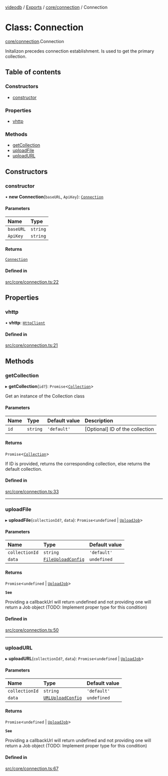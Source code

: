 [videodb](../README.md) / [Exports](../modules.md) / [core/connection](../modules/core_connection.md) / Connection

# Class: Connection

[core/connection](../modules/core_connection.md).Connection

Initalizon precedes connection
establishment. Is used to get the
primary collection.

## Table of contents

### Constructors

- [constructor](core_connection.Connection.md#constructor)

### Properties

- [vhttp](core_connection.Connection.md#vhttp)

### Methods

- [getCollection](core_connection.Connection.md#getcollection)
- [uploadFile](core_connection.Connection.md#uploadfile)
- [uploadURL](core_connection.Connection.md#uploadurl)

## Constructors

### constructor

• **new Connection**(`baseURL`, `ApiKey`): [`Connection`](core_connection.Connection.md)

#### Parameters

| Name | Type |
| :------ | :------ |
| `baseURL` | `string` |
| `ApiKey` | `string` |

#### Returns

[`Connection`](core_connection.Connection.md)

#### Defined in

[src/core/connection.ts:22](https://github.com/video-db/videodb-node/blob/4dc9a20/src/core/connection.ts#L22)

## Properties

### vhttp

• **vhttp**: [`HttpClient`](utils_httpClient.HttpClient.md)

#### Defined in

[src/core/connection.ts:21](https://github.com/video-db/videodb-node/blob/4dc9a20/src/core/connection.ts#L21)

## Methods

### getCollection

▸ **getCollection**(`id?`): `Promise`\<[`Collection`](core_collection.Collection.md)\>

Get an instance of the Collection class

#### Parameters

| Name | Type | Default value | Description |
| :------ | :------ | :------ | :------ |
| `id` | `string` | `'default'` | [Optional] ID of the collection |

#### Returns

`Promise`\<[`Collection`](core_collection.Collection.md)\>

If ID is provided, returns the corresponding collection,
else returns the default collection.

#### Defined in

[src/core/connection.ts:33](https://github.com/video-db/videodb-node/blob/4dc9a20/src/core/connection.ts#L33)

___

### uploadFile

▸ **uploadFile**(`collectionId?`, `data`): `Promise`\<`undefined` \| [`UploadJob`](utils_job.UploadJob.md)\>

#### Parameters

| Name | Type | Default value |
| :------ | :------ | :------ |
| `collectionId` | `string` | `'default'` |
| `data` | [`FileUploadConfig`](../interfaces/types_collection.FileUploadConfig.md) | `undefined` |

#### Returns

`Promise`\<`undefined` \| [`UploadJob`](utils_job.UploadJob.md)\>

**`See`**

Providing a callbackUrl will return undefined and not providing one
will return a Job object (TODO: Implement proper type for this condition)

#### Defined in

[src/core/connection.ts:50](https://github.com/video-db/videodb-node/blob/4dc9a20/src/core/connection.ts#L50)

___

### uploadURL

▸ **uploadURL**(`collectionId?`, `data`): `Promise`\<`undefined` \| [`UploadJob`](utils_job.UploadJob.md)\>

#### Parameters

| Name | Type | Default value |
| :------ | :------ | :------ |
| `collectionId` | `string` | `'default'` |
| `data` | [`URLUploadConfig`](../interfaces/types_collection.URLUploadConfig.md) | `undefined` |

#### Returns

`Promise`\<`undefined` \| [`UploadJob`](utils_job.UploadJob.md)\>

**`See`**

Providing a callbackUrl will return undefined and not providing one
will return a Job object (TODO: Implement proper type for this condition)

#### Defined in

[src/core/connection.ts:67](https://github.com/video-db/videodb-node/blob/4dc9a20/src/core/connection.ts#L67)
